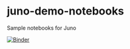 # juno-demo-notebooks
Sample notebooks for Juno

[![Binder](https://mybinder.org/badge.svg)](https://mybinder.org/v2/gh/navoshta/juno-demo-notebooks/master)
